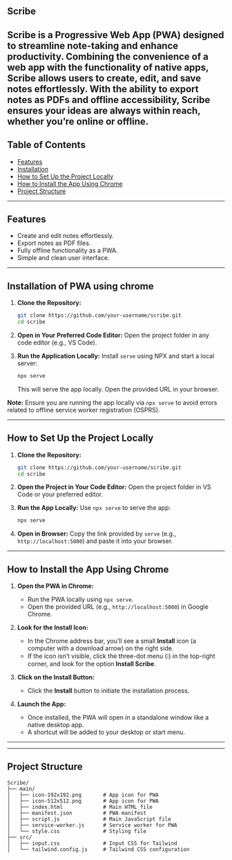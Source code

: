 ## Scribe


Scribe is a Progressive Web App (PWA) designed to streamline note-taking and enhance productivity. Combining the convenience of a web app with the functionality of native apps, Scribe allows users to create, edit, and save notes effortlessly. With the ability to export notes as PDFs and offline accessibility, Scribe ensures your ideas are always within reach, whether you’re online or offline.
---

## Table of Contents
- [Features](#features)
- [Installation](#installation)
- [How to Set Up the Project Locally](#how-to-set-up-the-project-locally)
- [How to Install the App Using Chrome](#how-to-install-the-app-using-chrome)
- [Project Structure](#project-structure)

---

## Features
- Create and edit notes effortlessly.
- Export notes as PDF files.
- Fully offline functionality as a PWA.
- Simple and clean user interface.

---

## Installation of PWA using chrome 
1. **Clone the Repository:**
   ```bash
   git clone https://github.com/your-username/scribe.git
   cd scribe
   ```

2. **Open in Your Preferred Code Editor:**
   Open the project folder in any code editor (e.g., VS Code).

3. **Run the Application Locally:**
   Install `serve` using NPX and start a local server:
   ```bash
   npx serve
   ```
   This will serve the app locally. Open the provided URL in your browser.

 **Note:**
   Ensure you are running the app locally via `npx serve` to avoid errors related to offline service worker registration (OSPRS).

---

## How to Set Up the Project Locally

1. **Clone the Repository:**
   ```bash
   git clone https://github.com/your-username/scribe.git
   cd scribe
   ```

2. **Open the Project in Your Code Editor:**
   Open the project folder in VS Code or your preferred editor.

3. **Run the App Locally:**
   Use `npx serve` to serve the app:
   ```bash
   npx serve
   ```

4. **Open in Browser:**
   Copy the link provided by `serve` (e.g., `http://localhost:5000`) and paste it into your browser.

---

## How to Install the App Using Chrome

1. **Open the PWA in Chrome:**
   - Run the PWA locally using `npx serve`.
   - Open the provided URL (e.g., `http://localhost:5000`) in Google Chrome.

2. **Look for the Install Icon:**
   - In the Chrome address bar, you’ll see a small **Install** icon (a computer with a download arrow) on the right side.
   - If the icon isn’t visible, click the three-dot menu (⁝) in the top-right corner, and look for the option **Install Scribe**.

3. **Click on the Install Button:**
   - Click the **Install** button to initiate the installation process.

4. **Launch the App:**
   - Once installed, the PWA will open in a standalone window like a native desktop app.
   - A shortcut will be added to your desktop or start menu.

---

---

## Project Structure
```
Scribe/
├── main/
│   ├── icon-192x192.png       # App icon for PWA
│   ├── icon-512x512.png       # App icon for PWA
│   ├── index.html             # Main HTML file
│   ├── manifest.json          # PWA manifest
│   ├── script.js              # Main JavaScript file
│   ├── service-worker.js      # Service worker for PWA
│   └── style.css              # Styling file
├── src/
│   ├── input.css              # Input CSS for Tailwind
│   └── tailwind.config.js     # Tailwind CSS configuration
```

